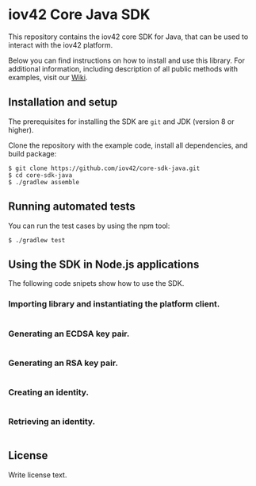 # iov42 Core Java SDK

This repository contains the iov42 core SDK for Java, that can be used to interact with the iov42 platform.

 Below you can find instructions on how to install and use this library. For additional information, including description of
 all public methods with examples, visit our [Wiki](https://github.com/iov42/core-sdk-java/wiki).

## Installation and setup

The prerequisites for installing the SDK are `git` and JDK (version 8 or higher).

Clone the repository with the example code, install all dependencies, and build package:
```shell
$ git clone https://github.com/iov42/core-sdk-java.git
$ cd core-sdk-java
$ ./gradlew assemble
```

## Running automated tests

You can run the test cases by using the npm tool:
```console
$ ./gradlew test
```

## Using the SDK in Node.js applications

The following code snipets show how to use the SDK.

### Importing library and instantiating the platform client.
```java
```

### Generating an ECDSA key pair.
```java
```

### Generating an RSA key pair.
```java
```

### Creating an identity.
```java
```

### Retrieving an identity.
```java
```

## License

Write license text.
